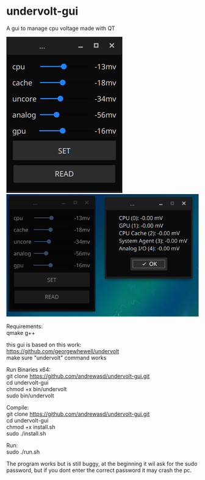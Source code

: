# undervolt-gui
A gui to manage cpu voltage made with QT

![Alt text](pics/demo1.png?raw=true "Sample")
![Alt text](pics/demo2.png?raw=true "Sample")

Requirements:  
qmake
g++

this gui is based on this work:  
https://github.com/georgewhewell/undervolt  
make sure "undervolt" command works




Run Binaries x64:  
git clone https://github.com/andrewasd/undervolt-gui.git  
cd undervolt-gui  
chmod +x bin/undervolt  
sudo bin/undervolt  




Compile:  
git clone https://github.com/andrewasd/undervolt-gui.git  
cd undervolt-gui  
chmod +x install.sh  
sudo ./install.sh

Run:  
sudo ./run.sh

The program works but is still buggy, at the beginning it wil ask for the sudo password, but 
if you dont enter the correct password it may crash the pc.






